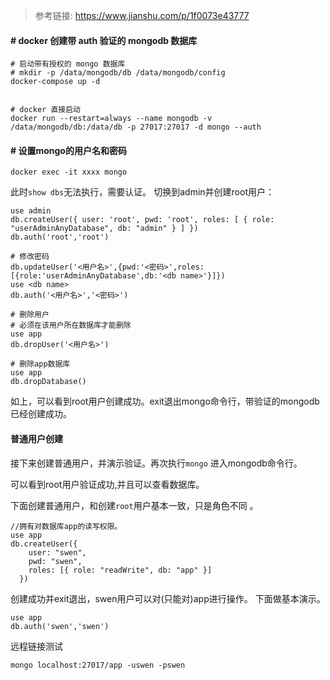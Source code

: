 > 参考链接: https://www.jianshu.com/p/1f0073e43777

#### # docker 创建带 auth 验证的 mongodb 数据库

    
    # 启动带有授权的 mongo 数据库
    # mkdir -p /data/mongodb/db /data/mongodb/config
    docker-compose up -d


    # docker 直接启动
    docker run --restart=always --name mongodb -v /data/mongodb/db:/data/db -p 27017:27017 -d mongo --auth
    

#### # 设置mongo的用户名和密码

    docker exec -it xxxx mongo
    

此时`show dbs`无法执行，需要认证。
切换到admin并创建root用户：

    use admin
    db.createUser({ user: 'root', pwd: 'root', roles: [ { role: "userAdminAnyDatabase", db: "admin" } ] })
    db.auth('root','root')
    
    # 修改密码
    db.updateUser('<用户名>',{pwd:'<密码>',roles:[{role:'userAdminAnyDatabase',db:'<db name>'}]})
    use <db name>
    db.auth('<用户名>','<密码>')

    # 删除用户
    # 必须在该用户所在数据库才能删除
    use app
    db.dropUser('<用户名>')

    # 删除app数据库
    use app
    db.dropDatabase()

如上，可以看到root用户创建成功。exit退出mongo命令行，带验证的mongodb已经创建成功。


#### 普通用户创建
接下来创建普通用户，并演示验证。再次执行`mongo` 进入mongodb命令行。

可以看到root用户验证成功,并且可以查看数据库。

下面创建普通用户，和创建`root`用户基本一致，只是角色不同 。

    //拥有对数据库app的读写权限。
    use app
    db.createUser({
        user: "swen",
        pwd: "swen",
        roles: [{ role: "readWrite", db: "app" }]
      })

创建成功并exit退出，swen用户可以对(只能对)app进行操作。
下面做基本演示。

    use app
    db.auth('swen','swen')



远程链接测试
    
    mongo localhost:27017/app -uswen -pswen

    
    
    
